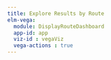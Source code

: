 ```yaml
---
title: Explore Results by Route
elm-vega:
  module: DisplayRouteDashboard
  app-id: app
  viz-id : vegaViz
  vega-actions : true
---
```


<app></app>
